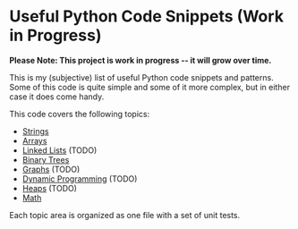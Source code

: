 # Useful Python Code Snippets (Work in Progress)

**Please Note: This project is work in progress -- it will grow over time.**

This is my (subjective) list of useful Python code snippets and patterns. Some of this code is quite simple and some of it more complex, but in either case it does come handy.

This code covers the following topics:

* [Strings](src/snippets/test_string.py)
* [Arrays](src/snippets/test_array.py)
* [Linked Lists](src/snippets/test_linked_list.py) (TODO)
* [Binary Trees](src/snippets/test_tree.py)
* [Graphs](src/snippets/test_graph.py) (TODO)
* [Dynamic Programming](src/snippets/test_dynamic_prog.py) (TODO)
* [Heaps](src/snippets/test_heap.py) (TODO)
* [Math](src/snippets/test_math.py)

Each topic area is organized as one file with a set of unit tests.
